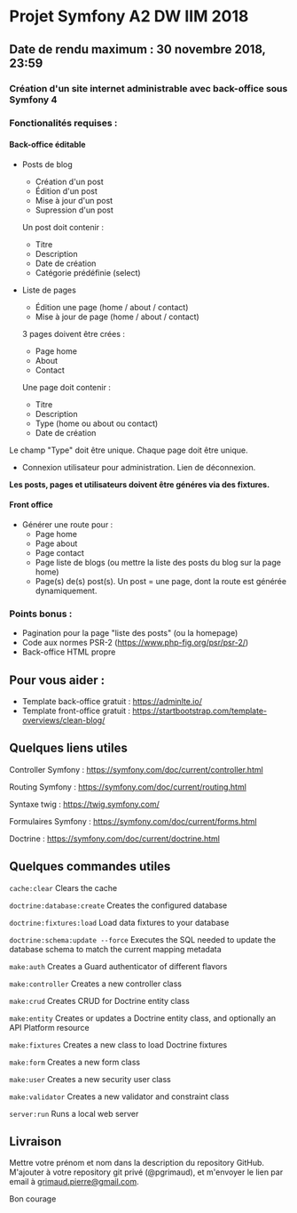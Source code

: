 # Projet Symfony A2 DW IIM 2018
## Date de rendu maximum : 30 novembre 2018, 23:59

### Création d'un site internet administrable avec back-office sous Symfony 4

### Fonctionalités requises :

#### Back-office éditable

- Posts de blog
	- Création d'un post
	- Édition d'un post
	- Mise à jour d'un post
	- Supression d'un post 	
	
	Un post doit contenir :
	
	- Titre
	- Description
	- Date de création
	- Catégorie prédéfinie (select)	

- Liste de pages

	- Édition une page (home / about / contact)
	- Mise à jour de page (home / about / contact)

	3 pages doivent être crées :
	
	- Page home
	- About
	- Contact
	
	Une page doit contenir :
	
	- Titre
	- Description
	- Type (home ou about ou contact)
	- Date de création

Le champ "Type" doit être unique. Chaque page doit être unique.

- Connexion utilisateur pour administration. Lien de déconnexion.

**Les posts, pages et utilisateurs doivent être généres via des fixtures.**

#### Front office

- Générer une route pour :
	- Page home
	- Page about
	- Page contact
	- Page liste de blogs (ou mettre la liste des posts du blog sur la page home)
	- Page(s) de(s) post(s). Un post = une page, dont la route est générée dynamiquement.

### Points bonus : 

- Pagination pour la page "liste des posts" (ou la homepage)
- Code aux normes PSR-2 (https://www.php-fig.org/psr/psr-2/)
- Back-office HTML propre

## Pour vous aider :

- Template back-office gratuit : https://adminlte.io/
- Template front-office gratuit : https://startbootstrap.com/template-overviews/clean-blog/

## Quelques liens utiles

Controller Symfony : https://symfony.com/doc/current/controller.html

Routing Symfony : https://symfony.com/doc/current/routing.html

Syntaxe twig : https://twig.symfony.com/

Formulaires Symfony : https://symfony.com/doc/current/forms.html

Doctrine : https://symfony.com/doc/current/doctrine.html

## Quelques commandes utiles

`cache:clear` Clears the cache

`doctrine:database:create` Creates the configured database

`doctrine:fixtures:load` Load data fixtures to your database

`doctrine:schema:update --force` Executes the SQL needed to update the database schema to match the current mapping metadata

`make:auth` Creates a Guard authenticator of different flavors

`make:controller` Creates a new controller class

`make:crud` Creates CRUD for Doctrine entity class

`make:entity` Creates or updates a Doctrine entity class, and optionally an API Platform resource

`make:fixtures` Creates a new class to load Doctrine fixtures

`make:form` Creates a new form class

`make:user` Creates a new security user class

`make:validator` Creates a new validator and constraint class

`server:run` Runs a local web server

## Livraison
Mettre votre prénom et nom dans la description du repository GitHub.
M'ajouter à votre repository git privé (@pgrimaud), et m'envoyer le lien par email à grimaud.pierre@gmail.com.


Bon courage
